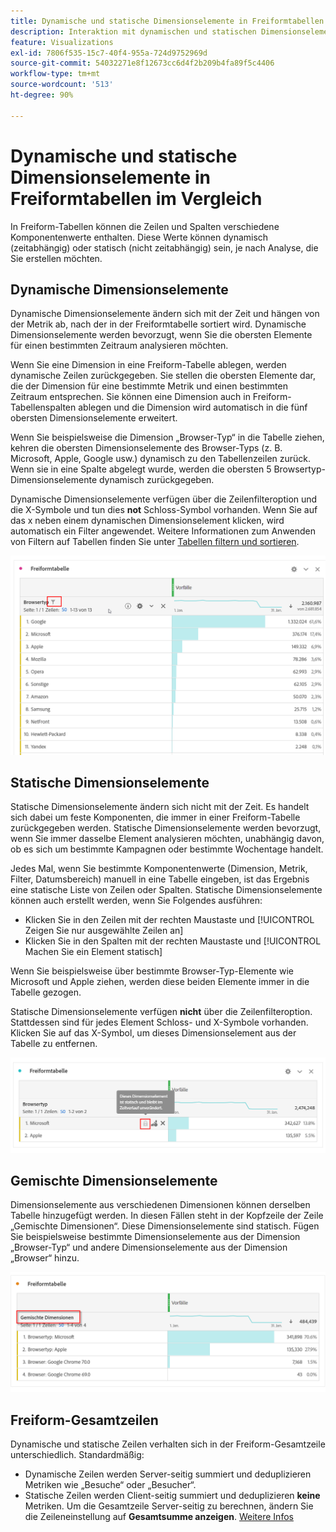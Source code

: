 ```yaml
---
title: Dynamische und statische Dimensionselemente in Freiformtabellen im Vergleich
description: Interaktion mit dynamischen und statischen Dimensionselementen in Tabellen
feature: Visualizations
exl-id: 7806f535-15c7-40f4-955a-724d9752969d
source-git-commit: 54032271e8f12673cc6d4f2b209b4fa89f5c4406
workflow-type: tm+mt
source-wordcount: '513'
ht-degree: 90%

---
```


# Dynamische und statische Dimensionselemente in Freiformtabellen im Vergleich

In Freiform-Tabellen können die Zeilen und Spalten verschiedene Komponentenwerte enthalten. Diese Werte können dynamisch (zeitabhängig) oder statisch (nicht zeitabhängig) sein, je nach Analyse, die Sie erstellen möchten.

## Dynamische Dimensionselemente

Dynamische Dimensionselemente ändern sich mit der Zeit und hängen von der Metrik ab, nach der in der Freiformtabelle sortiert wird. Dynamische Dimensionselemente werden bevorzugt, wenn Sie die obersten Elemente für einen bestimmten Zeitraum analysieren möchten.

Wenn Sie eine Dimension in eine Freiform-Tabelle ablegen, werden dynamische Zeilen zurückgegeben. Sie stellen die obersten Elemente dar, die der Dimension für eine bestimmte Metrik und einen bestimmten Zeitraum entsprechen. Sie können eine Dimension auch in Freiform-Tabellenspalten ablegen und die Dimension wird automatisch in die fünf obersten Dimensionselemente erweitert.

Wenn Sie beispielsweise die Dimension „Browser-Typ“ in die Tabelle ziehen, kehren die obersten Dimensionselemente des Browser-Typs (z. B. Microsoft, Apple, Google usw.) dynamisch zu den Tabellenzeilen zurück. Wenn sie in eine Spalte abgelegt wurde, werden die obersten 5 Browsertyp-Dimensionselemente dynamisch zurückgegeben.

Dynamische Dimensionselemente verfügen über die Zeilenfilteroption und die X-Symbole und tun dies **not** Schloss-Symbol vorhanden. <!--do they have the lock icon? --> Wenn Sie auf das x neben einem dynamischen Dimensionselement klicken, wird automatisch ein Filter angewendet. Weitere Informationen zum Anwenden von Filtern auf Tabellen finden Sie unter [Tabellen filtern und sortieren](/help/analysis-workspace/visualizations/freeform-table/filter-and-sort.md).


![](assets/dynamic-items.png)

## Statische Dimensionselemente

Statische Dimensionselemente ändern sich nicht mit der Zeit. Es handelt sich dabei um feste Komponenten, die immer in einer Freiform-Tabelle zurückgegeben werden. Statische Dimensionselemente werden bevorzugt, wenn Sie immer dasselbe Element analysieren möchten, unabhängig davon, ob es sich um bestimmte Kampagnen oder bestimmte Wochentage handelt.

Jedes Mal, wenn Sie bestimmte Komponentenwerte (Dimension, Metrik, Filter, Datumsbereich) manuell in eine Tabelle eingeben, ist das Ergebnis eine statische Liste von Zeilen oder Spalten. Statische Dimensionselemente können auch erstellt werden, wenn Sie Folgendes ausführen:

* Klicken Sie in den Zeilen mit der rechten Maustaste und [!UICONTROL Zeigen Sie nur ausgewählte Zeilen an]
* Klicken Sie in den Spalten mit der rechten Maustaste und [!UICONTROL Machen Sie ein Element statisch]

Wenn Sie beispielsweise über bestimmte Browser-Typ-Elemente wie Microsoft und Apple ziehen, werden diese beiden Elemente immer in die Tabelle gezogen.

Statische Dimensionselemente verfügen **nicht** über die Zeilenfilteroption. Stattdessen sind für jedes Element Schloss- und X-Symbole vorhanden. Klicken Sie auf das X-Symbol, um dieses Dimensionselement aus der Tabelle zu entfernen.

![](assets/static-items.png)

## Gemischte Dimensionselemente

Dimensionselemente aus verschiedenen Dimensionen können derselben Tabelle hinzugefügt werden. In diesen Fällen steht in der Kopfzeile der Zeile „Gemischte Dimensionen“. Diese Dimensionselemente sind statisch. Fügen Sie beispielsweise bestimmte Dimensionselemente aus der Dimension „Browser-Typ“ und andere Dimensionselemente aus der Dimension „Browser“ hinzu.

![](assets/mixed-dimensions.png)

## Freiform-Gesamtzeilen

Dynamische und statische Zeilen verhalten sich in der Freiform-Gesamtzeile unterschiedlich. Standardmäßig:

* Dynamische Zeilen werden Server-seitig summiert und deduplizieren Metriken wie „Besuche“ oder „Besucher“.
* Statische Zeilen werden Client-seitig summiert und deduplizieren **keine** Metriken. Um die Gesamtzeile Server-seitig zu berechnen, ändern Sie die Zeileneinstellung auf **Gesamtsumme anzeigen**. [Weitere Infos](https://experienceleague.adobe.com/docs/analytics/analyze/analysis-workspace/visualizations/freeform-table/workspace-totals.html?lang=de)
